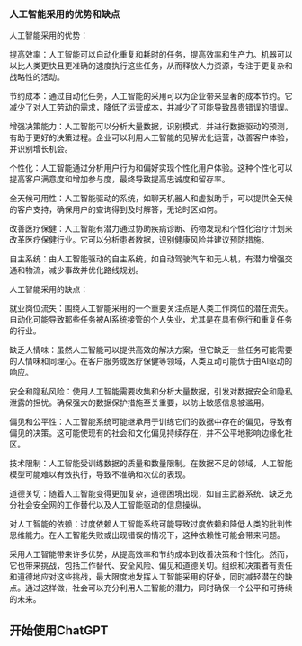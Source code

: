 ### 人工智能采用的优势和缺点

人工智能采用的优势：

提高效率：人工智能可以自动化重复和耗时的任务，提高效率和生产力。机器可以以比人类更快且更准确的速度执行这些任务，从而释放人力资源，专注于更复杂和战略性的活动。

节约成本：通过自动化任务，人工智能的采用可以为企业带来显著的成本节约。它减少了对人工劳动的需求，降低了运营成本，并减少了可能导致昂贵错误的错误。

增强决策能力：人工智能可以分析大量数据，识别模式，并进行数据驱动的预测，有助于更好的决策过程。企业可以利用人工智能的见解优化运营，改善客户体验，并识别增长机会。

个性化：人工智能通过分析用户行为和偏好实现个性化用户体验。这种个性化可以提高客户满意度和增加参与度，最终导致提高忠诚度和留存率。

全天候可用性：人工智能驱动的系统，如聊天机器人和虚拟助手，可以提供全天候的客户支持，确保用户的查询得到及时解答，无论时区如何。

改善医疗保健：人工智能有潜力通过协助疾病诊断、药物发现和个性化治疗计划来改革医疗保健行业。它可以分析患者数据，识别健康风险并建议预防措施。

自主系统：由人工智能驱动的自主系统，如自动驾驶汽车和无人机，有潜力增强交通和物流，减少事故并优化路线规划。

人工智能采用的缺点：

就业岗位流失：围绕人工智能采用的一个重要关注点是人类工作岗位的潜在流失。自动化可能导致那些任务被AI系统接管的个人失业，尤其是在具有例行和重复任务的行业。

缺乏人情味：虽然人工智能可以提供高效的解决方案，但它缺乏一些任务可能需要的人情味和同理心。在客户服务或医疗保健等领域，人类互动可能优于由AI驱动的响应。

安全和隐私风险：使用人工智能需要收集和分析大量数据，引发对数据安全和隐私泄露的担忧。确保强大的数据保护措施至关重要，以防止敏感信息被滥用。

偏见和公平性：人工智能系统可能继承用于训练它们的数据中存在的偏见，导致有偏见的决策。这可能使现有的社会和文化偏见持续存在，并不公平地影响边缘化社区。

技术限制：人工智能受训练数据的质量和数量限制。在数据不足的领域，人工智能模型可能难以有效执行，导致不准确和次优的表现。

道德关切：随着人工智能变得更加复杂，道德困境出现，如自主武器系统、缺乏充分社会安全网的工作替代以及人工智能驱动的信息操纵。

对人工智能的依赖：过度依赖人工智能系统可能导致过度依赖和降低人类的批判性思维能力。在人工智能失败或出现错误的情况下，这种依赖性可能会带来问题。

采用人工智能带来许多优势，从提高效率和节约成本到改善决策和个性化。然而，它也带来挑战，包括工作替代、安全风险、偏见和道德关切。组织和决策者有责任和道德地应对这些挑战，最大限度地发挥人工智能采用的好处，同时减轻潜在的缺点。通过这样做，社会可以充分利用人工智能的潜力，同时确保一个公平和可持续的未来。

## 开始使用ChatGPT
